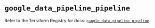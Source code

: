 # `google_data_pipeline_pipeline`

Refer to the Terraform Registry for docs: [`google_data_pipeline_pipeline`](https://registry.terraform.io/providers/hashicorp/google/6.20.0/docs/resources/data_pipeline_pipeline).
